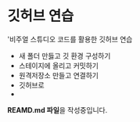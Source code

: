 # 깃허브 연습

'비주얼 스튜디오 코드를 활용한 깃허브 연습



- 새 폴더 만듫고 깃 환경 구성하기
- 스테이지에 올리고 커밋하기
- 원격저장소 만들고 연결하기
- 깃허브로 
-


**REAMD.md 파일**을 작성중입니다.

